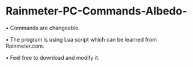 # Rainmeter-PC-Commands-Albedo-

• Commands are changeable.

• The program is using Lua script which can be learned from Rainmeter.com.

• Feel free to download and modify it.
